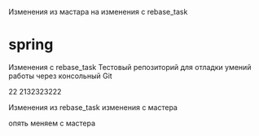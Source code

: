Изменения из мастара на изменения с rebase_task
# spring

Изменения с rebase_task Тестовый репозиторий для отладки умений работы через консольный Git

22
2132323222

Изменения из rebase_task изменения с мастера

опять меняем с мастера
